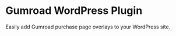 Gumroad WordPress Plugin
========================

Easily add Gumroad purchase page overlays to your WordPress site.
